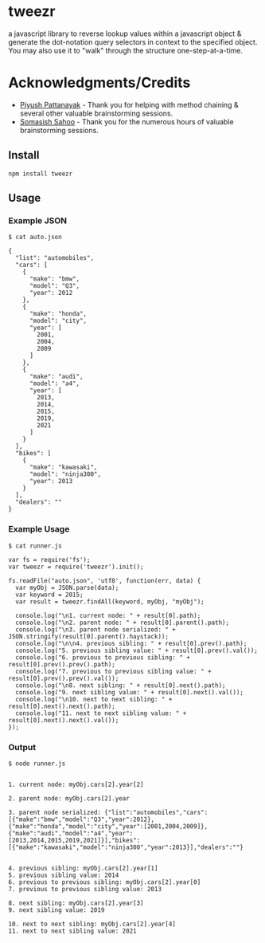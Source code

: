 # **tweezr**

a javascript library to reverse lookup values within a javascript object & generate the dot-notation query selectors in context to the specified object. You may also use it to "walk" through the structure one-step-at-a-time.


# Acknowledgments/Credits
* [Piyush Pattanayak](https://www.linkedin.com/in/piyush-pattanayak-0341a59/) - Thank you for helping with method chaining & several other valuable brainstorming sessions.
* [Somasish Sahoo](https://www.linkedin.com/in/somasish/) -  Thank you for the numerous hours of valuable brainstorming sessions.

## Install

`npm install tweezr`

## Usage

### Example JSON
```
$ cat auto.json
 
{
  "list": "automobiles",
  "cars": [
    {
      "make": "bmw",
      "model": "Q3",
      "year": 2012
    },
    {
      "make": "honda",
      "model": "city",
      "year": [
        2001,
        2004,
        2009
      ]
    },
    {
      "make": "audi",
      "model": "a4",
      "year": [
        2013,
        2014,
        2015,
        2019,
        2021
      ]
    }
  ],
  "bikes": [
    {
      "make": "kawasaki",
      "model": "ninja300",
      "year": 2013
    }
  ],
  "dealers": ""
}
```



### Example Usage

```
$ cat runner.js

var fs = require('fs');
var tweezr = require('tweezr').init();

fs.readFile("auto.json", 'utf8', function(err, data) {
  var myObj = JSON.parse(data);
  var keyword = 2015;
  var result = tweezr.findAll(keyword, myObj, "myObj");
  
  console.log("\n1. current node: " + result[0].path);
  console.log("\n2. parent node: " + result[0].parent().path);
  console.log("\n3. parent node serialized: " + JSON.stringify(result[0].parent().haystack));
  console.log("\n\n4. previous sibling: " + result[0].prev().path);
  console.log("5. previous sibling value: " + result[0].prev().val());
  console.log("6. previous to previous sibling: " + result[0].prev().prev().path);
  console.log("7. previous to previous sibling value: " + result[0].prev().prev().val());
  console.log("\n8. next sibling: " + result[0].next().path);
  console.log("9. next sibling value: " + result[0].next().val());
  console.log("\n10. next to next sibling: " + result[0].next().next().path);
  console.log("11. next to next sibling value: " + result[0].next().next().val());
});
```

### Output
```
$ node runner.js


1. current node: myObj.cars[2].year[2]

2. parent node: myObj.cars[2].year

3. parent node serialized: {"list":"automobiles","cars":[{"make":"bmw","model":"Q3","year":2012},{"make":"honda","model":"city","year":[2001,2004,2009]},{"make":"audi","model":"a4","year":[2013,2014,2015,2019,2021]}],"bikes":[{"make":"kawasaki","model":"ninja300","year":2013}],"dealers":""}


4. previous sibling: myObj.cars[2].year[1]
5. previous sibling value: 2014
6. previous to previous sibling: myObj.cars[2].year[0]
7. previous to previous sibling value: 2013

8. next sibling: myObj.cars[2].year[3]
9. next sibling value: 2019

10. next to next sibling: myObj.cars[2].year[4]
11. next to next sibling value: 2021
```



